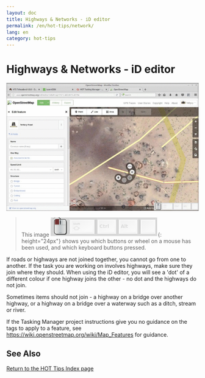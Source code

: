 ```yaml
---
layout: doc
title: Highways & Networks - iD editor
permalink: /en/hot-tips/network/
lang: en
category: hot-tips
---
```


Highways & Networks - iD editor
============

<!-- > This guide may be downloaded as [tm_starting_en.odt](/files/tm_starting_en.odt) or [tm_starting_en.pdf](/files/tm_starting_en.pdf)  
> Created 2016-10-30  -->

![joining-ways][]

> This image ![keymon]{: height="24px"} shows you which buttons or wheel on a mouse has been used, and which keyboard buttons pressed.  

If roads or highways are not joined together, you cannot go from one to another. If the task you are working on involves highways, make sure they join where they should. When using the iD editor, you will see a 'dot' of a different colour if one highway joins the other - no dot and the highways do not join.  

Sometimes items should not join - a highway on a bridge over another highway, or a highway on a bridge over a waterway such as a ditch, stream or river.  

If the Tasking Manager project instructions give you no guidance on the tags to apply to a feature, see <https://wiki.openstreetmap.org/wiki/Map_Features> for guidance.  

See Also  
----------


[Return to the HOT Tips Index page](/en/hot-tips/)

[joining-ways]:/images/hot-tips/joining-ways.gif
[keymon]:/images/hot-tips/keymon.png
